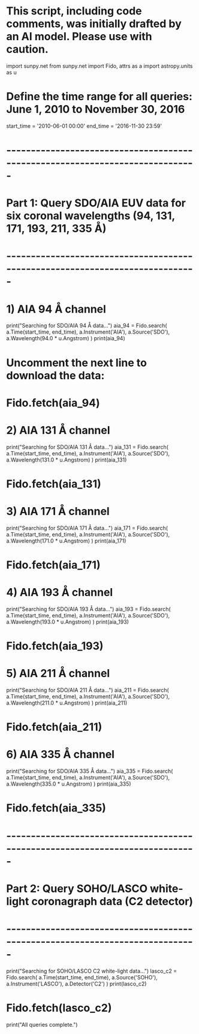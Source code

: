 # This script, including code comments, was initially drafted by an AI model. Please use with caution.

import sunpy.net
from sunpy.net import Fido, attrs as a
import astropy.units as u

# Define the time range for all queries: June 1, 2010 to November 30, 2016
start_time = '2010-06-01 00:00'
end_time   = '2016-11-30 23:59'

# -----------------------------------------------------------------------------
# Part 1: Query SDO/AIA EUV data for six coronal wavelengths (94, 131, 171, 193, 211, 335 Å)
# -----------------------------------------------------------------------------

# 1) AIA 94 Å channel
print("Searching for SDO/AIA 94 Å data...")
aia_94 = Fido.search(
    a.Time(start_time, end_time),
    a.Instrument('AIA'),
    a.Source('SDO'),
    a.Wavelength(94.0 * u.Angstrom)
)
print(aia_94)
# Uncomment the next line to download the data:
# Fido.fetch(aia_94)

# 2) AIA 131 Å channel
print("Searching for SDO/AIA 131 Å data...")
aia_131 = Fido.search(
    a.Time(start_time, end_time),
    a.Instrument('AIA'),
    a.Source('SDO'),
    a.Wavelength(131.0 * u.Angstrom)
)
print(aia_131)
# Fido.fetch(aia_131)

# 3) AIA 171 Å channel
print("Searching for SDO/AIA 171 Å data...")
aia_171 = Fido.search(
    a.Time(start_time, end_time),
    a.Instrument('AIA'),
    a.Source('SDO'),
    a.Wavelength(171.0 * u.Angstrom)
)
print(aia_171)
# Fido.fetch(aia_171)

# 4) AIA 193 Å channel
print("Searching for SDO/AIA 193 Å data...")
aia_193 = Fido.search(
    a.Time(start_time, end_time),
    a.Instrument('AIA'),
    a.Source('SDO'),
    a.Wavelength(193.0 * u.Angstrom)
)
print(aia_193)
# Fido.fetch(aia_193)

# 5) AIA 211 Å channel
print("Searching for SDO/AIA 211 Å data...")
aia_211 = Fido.search(
    a.Time(start_time, end_time),
    a.Instrument('AIA'),
    a.Source('SDO'),
    a.Wavelength(211.0 * u.Angstrom)
)
print(aia_211)
# Fido.fetch(aia_211)

# 6) AIA 335 Å channel
print("Searching for SDO/AIA 335 Å data...")
aia_335 = Fido.search(
    a.Time(start_time, end_time),
    a.Instrument('AIA'),
    a.Source('SDO'),
    a.Wavelength(335.0 * u.Angstrom)
)
print(aia_335)
# Fido.fetch(aia_335)

# -----------------------------------------------------------------------------
# Part 2: Query SOHO/LASCO white-light coronagraph data (C2 detector)
# -----------------------------------------------------------------------------

print("Searching for SOHO/LASCO C2 white-light data...")
lasco_c2 = Fido.search(
    a.Time(start_time, end_time),
    a.Source('SOHO'),
    a.Instrument('LASCO'),
    a.Detector('C2')
)
print(lasco_c2)
# Fido.fetch(lasco_c2)

print("All queries complete.")
